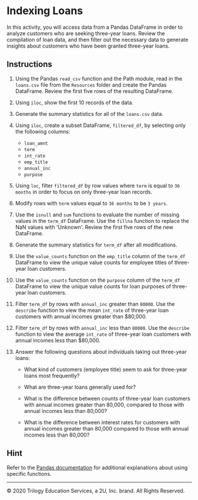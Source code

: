 # Indexing Loans

In this activity, you will access data from a Pandas DataFrame in order to analyze customers who are seeking three-year loans. Review the compilation of loan data, and then filter out the necessary data to generate insights about customers who have been granted three-year loans.

## Instructions

1. Using the Pandas `read_csv` function and the Path module, read in the `loans.csv` file from the `Resources` folder and create the Pandas DataFrame. Review the first five rows of the resulting DataFrame.

2. Using `iloc`, show the first 10 records of the data.

3. Generate the summary statistics for all of the `loans.csv` data.

4. Using `iloc`, create a subset DataFrame, `filtered_df`, by selecting only the following columns:

    * `loan_amnt`
    * `term`
    * `int_rate`
    * `emp_title`
    * `annual_inc`
    * `purpose`

5. Using `loc`, filter `filtered_df` by row values where `term` is equal to `36 months` in order to focus on only three-year loan records.

6. Modify rows with `term` values equal to `36 months` to be `3 years`.

7. Use the `isnull` and `sum` functions to evaluate the number of missing values in the `term_df` DataFrame. Use the `fillna` function to replace the NaN values with 'Unknown'. Review the first five rows of the new DataFrame.

8. Generate the summary statistics for `term_df` after all modifications.

9. Use the `value_counts` function on the `emp_title` column of the `term_df` DataFrame to view the unique value counts for employee titles of three-year loan customers.

10. Use the `value_counts` function on the `purpose` column of the `term_df` DataFrame to view the unique value counts for loan purposes of three-year loan customers.

11. Filter `term_df` by rows with `annual_inc` greater than `80000`. Use the `describe` function to view the mean `int_rate` of three-year loan customers with annual incomes greater than $80,000.

12. Filter `term_df` by rows with `annual_inc` less than `80000`. Use the `describe` function to view the average `int_rate` of three-year loan customers with annual incomes less than $80,000.

13. Answer the following questions about individuals taking out three-year loans:

    * What kind of customers (employee title) seem to ask for three-year loans most frequently?

    * What are three-year loans generally used for?

    * What is the difference between counts of three-year loan customers with annual incomes greater than 80,000, compared to those with annual incomes less than 80,000?

    * What is the difference between interest rates for customers with annual incomes greater than 80,000 compared to those with annual incomes less than 80,000?
    
## Hint

Refer to the [Pandas documentation](https://pandas.pydata.org/pandas-docs/stable/) for additional explanations about using specific functions.

---

© 2020 Trilogy Education Services, a 2U, Inc. brand. All Rights Reserved.
